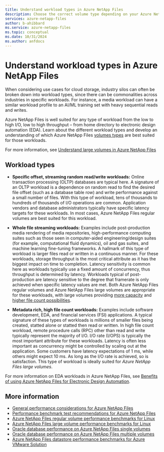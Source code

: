 ```yaml
---
title: Understand workload types in Azure NetApp Files 
description: Choose the correct volume type depending on your Azure NetApp Files workload.
services: azure-netapp-files
author: b-ahibbard
ms.service: azure-netapp-files
ms.topic: conceptual
ms.date: 10/31/2024
ms.author: anfdocs
---
```


# Understand workload types in Azure NetApp Files

When considering use cases for cloud storage, industry silos can often be broken down into workload types, since there can be commonalities across industries in specific workloads. For instance, a media workload can have a similar workload profile to an AI/ML training set with heavy sequential reads and writes. 

Azure NetApp Files is well suited for any type of workload from the low to high I/O, low to high throughput – from home directory to electronic design automation (EDA). Learn about the different workload types and develop an understanding of which Azure NetApp Files [volumes types](azure-netapp-files-understand-storage-hierarchy.md) are best suited for those workloads. 

For more information, see [Understand large volumes in Azure NetApp Files](large-volumes.md)

## Workload types 

* **Specific offset, streaming random read/write workloads:** Online transaction processing (OLTP) databases are typical here. A signature of an OLTP workload is a dependence on random read to find the desired file offset (such as a database table row) and write performance against a small number of files. With this type of workload, tens of thousands to hundreds of thousands of I/O operations are common. Application vendors and database administrators typically have specific latency targets for these workloads. In most cases, Azure NetApp Files regular volumes are best suited for this workload. 

* **Whole file streaming workloads:** Examples include post-production media rendering of media repositories, high-performance computing suites such as those seen in computer-aided engineering/design suites (for example, computational fluid dynamics), oil and gas suites, and machine learning fine-tuning frameworks. A hallmark of this type of workload is larger files read or written in a continuous manner. For these workloads, storage throughput is the most critical attribute as it has the biggest impact on time to completion. Latency sensitivity is common here as workloads typically use a fixed amount of concurrency, thus throughput is determined by latency. Workloads typical of post-production are latency sensitive to the degree that framerate is only achieved when specific latency values are met. Both Azure NetApp Files regular volumes and Azure NetApp Files large volumes are appropriate for these workloads, with large volumes providing [more capacity](azure-netapp-files-resource-limits) and [higher file count possibilities](maxfiles-concept.md). 


<!-- linux `stat` -->
* **Metadata rich, high file count workloads:** Examples include software development, EDA, and financial services (FSI) applications. A typical signature of these types of workloads is millions of smaller files being created, statted alone or statted then read or written. In high file count workload, remote procedure calls (RPC) other than read and write typically represent the majority of I/O. I/O rate (I/OPS) is typically the most important attribute for these workloads. Latency is often less important as concurrency might be controlled by scaling out at the application. Some customers have latency expectations of 1 ms, while others might expect 10 ms. As long as the I/O rate is achieved, so is satisfaction. This type of workload is ideally suited for _Azure NetApp Files large volumes_.  

For more information on EDA workloads in Azure NetApp Files, see [Benefits of using Azure NetApp Files for Electronic Design Automation](solutions-benefits-azure-netapp-files-electronic-design-automation.md).

## More information 

* [General performance considerations for Azure NetApp Files](azure-netapp-files-performance-considerations.md)
* [Performance benchmark test recommendations for Azure NetApp Files](azure-netapp-files-performance-metrics-volumes.md)
* [Azure NetApp Files regular volume performance benchmarks for Linux](performance-benchmarks-linux.md)
* [Azure NetApp Files large volume performance benchmarks for Linux](performance-large-volumes-linux.md)
* [Oracle database performance on Azure NetApp Files single volumes](performance-oracle-single-volumes.md)
* [Oracle database performance on Azure NetApp Files multiple volumes](performance-oracle-multiple-volumes.md)
* [Azure NetApp Files datastore performance benchmarks for Azure VMware Solution](performance-azure-vmware-solution-datastore.md)